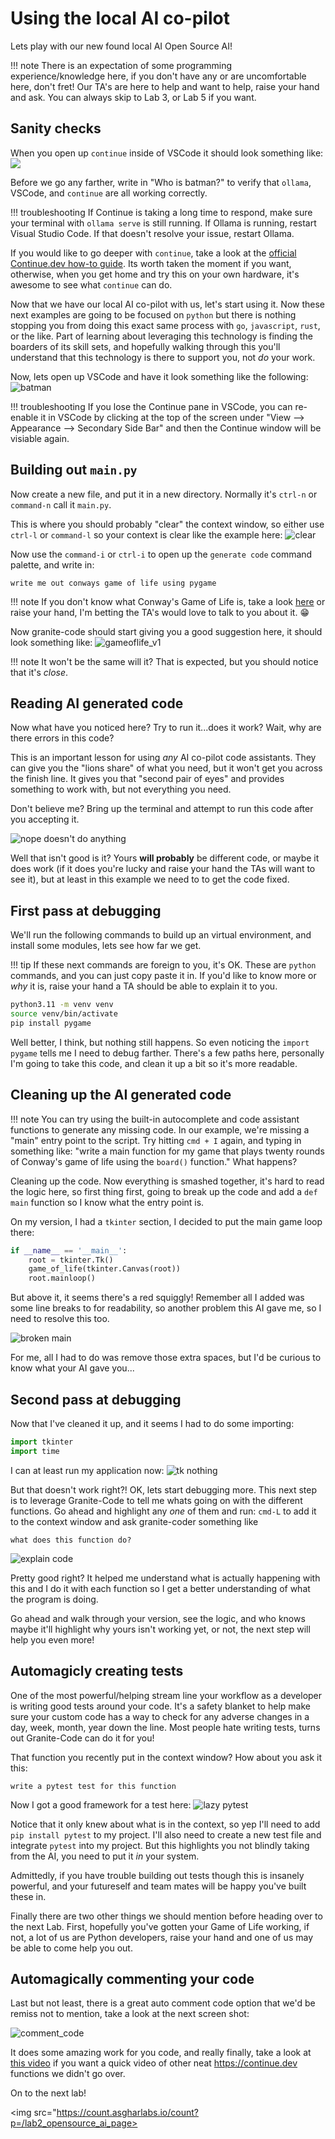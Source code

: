 # Using the local AI co-pilot

Lets play with our new found local AI Open Source AI!

!!! note
    There is an expectation of some programming experience/knowledge here, if you don't have any
    or are uncomfortable here, don't fret! Our TA's are here to help and want to help, raise your
    hand and ask. You can always skip to Lab 3, or Lab 5 if you want.

## Sanity checks

When you open up `continue` inside of VSCode it should look something like:
![](https://docs.continue.dev/assets/images/move-to-right-sidebar-b2d315296198e41046fc174d8178f30a.gif)

Before we go any farther, write in "Who is batman?" to verify that `ollama`,
VSCode, and `continue` are all working correctly.

!!! troubleshooting
    If Continue is taking a long time to respond, make sure your terminal with `ollama serve` is still running.  If Ollama is running, restart Visual Studio Code.
    If that doesn't resolve your issue, restart Ollama.

If you would like to go deeper with `continue`, take a look at the [official Continue.dev how-to guide](https://docs.continue.dev/how-to-use-continue).
Its worth taken the moment if you want, otherwise, when you get home and try this on your own
hardware, it's awesome to see what `continue` can do.

Now that we have our local AI co-pilot with us, let's start using it. Now these
next examples are going to be focused on `python` but there is nothing stopping
you from doing this exact same process with `go`, `javascript`, `rust`, or the
like. Part of learning about leveraging this technology is finding the boarders
of its skill sets, and hopefully walking through this you'll understand that
this technology is there to support you, not _do_ your work.

Now, lets open up VSCode and have it look something like the following:
![batman](../images/whoisbatman.png)

!!! troubleshooting
    If you lose the Continue pane in VSCode, you can re-enable it in VSCode by clicking at the top of the screen under "View --> Appearance --> Secondary Side Bar" and then the Continue window will be visiable again.

## Building out `main.py`

Now create a new file, and put it in a new directory. Normally it's `ctrl-n` or `command-n` call it
`main.py`.

This is where you should probably "clear" the context window, so either use `ctrl-l` or `command-l` so
your context is clear like the example here:
![clear](../images/clearscreen.png)

Now use the `command-i` or `ctrl-i` to open up the `generate code` command palette, and write in:
```
write me out conways game of life using pygame
```

!!! note
    If you don't know what Conway's Game of Life is, take a look [here](https://en.wikipedia.org/wiki/Conway's_Game_of_Life) or
    raise your hand, I'm betting the TA's would love to talk to you about it. 😁

Now granite-code should start giving you a good suggestion here, it should look something like:
![gameoflife_v1](../images/gameoflife_v1.png)

!!! note
    It won't be the same will it? That is expected, but you should notice that it's _close_.


## Reading AI generated code

Now what have you noticed here? Try to run it...does it work? Wait, why are there errors in this code?

This is an important lesson for using _any_ AI co-pilot code assistants. They can give you the "lions share"
of what you need, but it won't get you across the finish line. It gives you that "second pair of eyes" and provides
something to work with, but not everything you need.

Don't believe me? Bring up the terminal and attempt to run this code after you accepting it.

![nope doesn't do anything](../images/nowork.png)

Well that isn't good is it? Yours **will probably** be different code, or maybe it does work (if it does you're lucky
and raise your hand the TAs will want to see it), but at least in this example we need to to get the code fixed.

## First pass at debugging

We'll run the following commands to build up an virtual environment, and install some modules, lets
see how far we get.

!!! tip
    If these next commands are foreign to you, it's OK. These are `python` commands, and you can just
    copy paste it in. If you'd like to know more or _why_ it is, raise your hand a TA should be able
    to explain it to you.

```bash
python3.11 -m venv venv
source venv/bin/activate
pip install pygame
```

Well better, I think, but nothing still happens. So even noticing the `import pygame` tells me I need to
debug farther. There's a few paths here, personally I'm going to take this code, and clean it up a bit
so it's more readable.

## Cleaning up the AI generated code

!!! note
    You can try using the built-in autocomplete and code assistant functions to generate any missing code.
    In our example, we're missing a "main" entry point to the script. Try hitting `cmd + I` again,
    and typing in something like: "write a main function for my game that plays twenty rounds of Conway's
    game of life using the `board()` function." What happens?

Cleaning up the code. Now everything is smashed together, it's hard to read the logic here, so first
thing first, going to break up the code and add a `def main` function so I know what the entry point is.

On my version, I had a `tkinter` section, I decided to put the main game loop there:
```python
if __name__ == '__main__':
    root = tkinter.Tk()
    game_of_life(tkinter.Canvas(root))
    root.mainloop()
```

But above it, it seems there's a red squiggly! Remember all I added was some line breaks to for readability,
so another problem this AI gave me, so I need to resolve this too.

![broken main](../images/broken_main.png)

For me, all I had to do was remove those extra spaces, but I'd be curious to know what your AI gave you...

## Second pass at debugging

Now that I've cleaned it up, and it seems I had to do some importing:

```python
import tkinter
import time
```
I can at least run my application now:
![tk nothing](../images/tk_nothing.png)

But that doesn't work right?! OK, lets start debugging more. This next step is to leverage Granite-Code to
tell me whats going on with the different functions. Go ahead and highlight any _one_ of them and run:
`cmd-L` to add it to the context window and ask granite-coder something like

```
what does this function do?
```

![explain code](../images/explain_code.png)

Pretty good right? It helped me understand what is actually happening with this and I do it with each
function so I get a better understanding of what the program is doing.

Go ahead and walk through your version, see the logic, and who knows maybe it'll highlight why yours
isn't working yet, or not, the next step will help you even more!

## Automagicly creating tests

One of the most powerful/helping stream line your workflow as a developer is writing good tests
around your code. It's a safety blanket to help make sure your custom code has a way to check for
any adverse changes in a day, week, month, year down the line. Most people hate writing tests,
turns out Granite-Code can do it for you!

That function you recently put in the context window? How about you ask it this:

```text
write a pytest test for this function
```

Now I got a good framework for a test here:
![lazy pytest](../images/pytest_test.png)

Notice that it only knew about what is in the context, so yep I'll need to add `pip install pytest` to
my project. I'll also need to create a new test file and integrate `pytest` into my project. But
this highlights you not blindly taking from the AI, you need to put it _in_ your system.

Admittedly, if you have trouble building out tests though this is insanely powerful, and your
futureself and team mates will be happy you've built these in.

Finally there are two other things we should mention before heading over to the next Lab. First,
hopefully you've gotten your Game of Life working, if not, a lot of us are Python developers,
raise your hand and one of us may be able to come help you out.

## Automagically commenting your code

Last but not least, there is a great auto comment code option that we'd be remiss not to mention,
take a look at the next screen shot:

![comment_code](../images/comment_code.png)

It does some amazing work for you code, and really finally, take a look at [this video](https://www.youtube.com/watch?v=V3Yq6w9QaxI)
if you want a quick video of other neat <https://continue.dev> functions we didn't go over.

On to the next lab!

<img src="https://count.asgharlabs.io/count?p=/lab2_opensource_ai_page>
